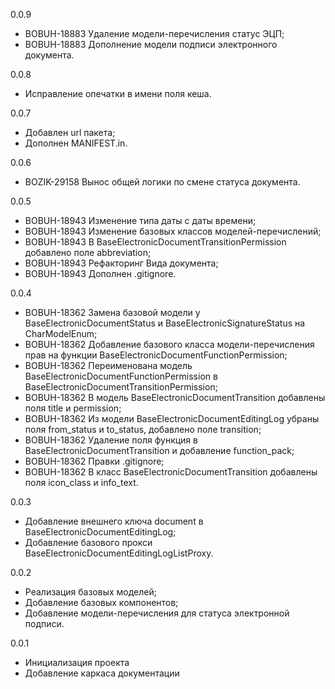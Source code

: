 0.0.9

* BOBUH-18883 Удаление модели-перечисления статус ЭЦП; 
* BOBUH-18883 Дополнение модели подписи электронного документа.

0.0.8

* Исправление опечатки в имени поля кеша.

0.0.7

* Добавлен url пакета;
* Дополнен MANIFEST.in.

0.0.6
* BOZIK-29158 Вынос общей логики по смене статуса документа.

0.0.5
* BOBUH-18943 Изменение типа даты с даты времени;
* BOBUH-18943 Изменение базовых классов моделей-перечислений; 
* BOBUH-18943 В BaseElectronicDocumentTransitionPermission добавлено поле abbreviation;
* BOBUH-18943 Рефакторинг Вида документа;
* BOBUH-18943 Дополнен .gitignore.

0.0.4

* BOBUH-18362 Замена базовой модели у BaseElectronicDocumentStatus и BaseElectronicSignatureStatus на CharModelEnum; 
* BOBUH-18362 Добавление базового класса модели-перечисления прав на функции BaseElectronicDocumentFunctionPermission;
* BOBUH-18362 Переименована модель BaseElectronicDocumentFunctionPermission в BaseElectronicDocumentTransitionPermission;
* BOBUH-18362 В модель BaseElectronicDocumentTransition добавлены поля title и permission;
* BOBUH-18362 Из модели BaseElectronicDocumentEditingLog убраны поля from_status и to_status, добавлено поле transition;
* BOBUH-18362 Удаление поля функция в BaseElectronicDocumentTransition и добавление function_pack;
* BOBUH-18362 Правки .gitignore;
* BOBUH-18362 В класс BaseElectronicDocumentTransition добавлены поля icon_class и info_text.

0.0.3

* Добавление внешнего ключа document в BaseElectronicDocumentEditingLog;
* Добавление базового прокси BaseElectronicDocumentEditingLogListProxy.

0.0.2

* Реализация базовых моделей;
* Добавление базовых компонентов;
* Добавление модели-перечисления для статуса электронной подписи.

0.0.1

* Инициализация проекта
* Добавление каркаса документации